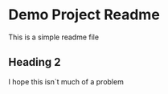 # Demo Project Readme

This is a simple readme file

## Heading 2

I hope this isn`t much of a problem